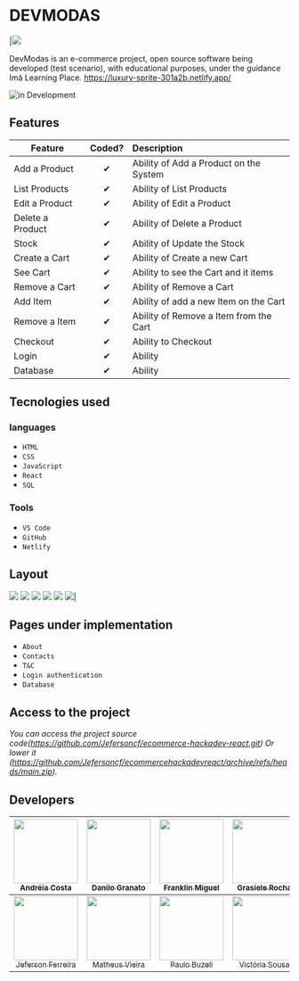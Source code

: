 # DEVMODAS

|<img src="./screen/ReadBanner.jpeg">

DevModas is an e-commerce project, open source software being developed (test scenario), with educational purposes, under the guidance Imã Learning Place.
https://luxury-sprite-301a2b.netlify.app/

![in Development](https://img.shields.io/badge/Project%20-in%20Development-green)

## Features

| Feature          |  Coded?  | Description                            |
| ---------------- | :------: | :------------------------------------- |
| Add a Product    | &#10004; | Ability of Add a Product on the System |
| List Products    | &#10004; | Ability of List Products               |
| Edit a Product   | &#10004; | Ability of Edit a Product              |
| Delete a Product | &#10004; | Ability of Delete a Product            |
| Stock            | &#10004; | Ability of Update the Stock            |
| Create a Cart    | &#10004; | Ability of Create a new Cart           |
| See Cart         | &#10004; | Ability to see the Cart and it items   |
| Remove a Cart    | &#10004; | Ability of Remove a Cart               |
| Add Item         | &#10004; | Ability of add a new Item on the Cart  |
| Remove a Item    | &#10004; | Ability of Remove a Item from the Cart |
| Checkout         | &#10004; | Ability to Checkout                    |
| Login            | &#10004; | Ability                                |
| Database         | &#10004; | Ability                                |

## Tecnologies used
### languages
- `HTML`
- `CSS`
- `JavaScript`
- `React`
- `SQL`

### Tools
- `VS Code`
- `GitHub`
- `Netlify`
## Layout

<img src="./screen/ReadAcess.jpeg">
<img src="./screen/ReadDestaque.jpeg">
<img src="./screen/ReadQueridinhos.jpeg">
<img src="./screen/ReadCard.jpeg" >
<img src="./screen/ReadLogin.jpeg">
<img src="./screen/ReadCheckout.jpeg">|

## Pages under implementation

- `About`
- `Contacts`
- `T&C`
- `Login authentication`
- `Database`

## Access to the project

_You can access the project source code(https://github.com/Jefersoncf/ecommerce-hackadev-react.git) Or lower it (https://github.com/Jefersoncf/ecommercehackadevreact/archive/refs/heads/main.zip)._

## Developers

|    [<img src="https://avatars.githubusercontent.com/u/37253740?v=4" width=115><br><sub>Andréia Costa</sub>](https://github.com/deiaalvs)    | [<img src="https://avatars.githubusercontent.com/u/105948342?v=4" width=115><br><sub>Danilo Granato</sub>](https://github.com/danilogranatoaraujo7) | [<img src="https://avatars.githubusercontent.com/u/68679261?v=4" width=115><br><sub>Franklin Miguel</sub>](https://github.com/Franklin422) | [<img src="https://avatars.githubusercontent.com/u/104076058?v=4" width=115><br><sub>Grasiele Rocha</sub>](https://github.com/GrasieleRocha) |
| :-----------------------------------------------------------------------------------------------------------------------------------------: | :-------------------------------------------------------------------------------------------------------------------------------------------------: | :----------------------------------------------------------------------------------------------------------------------------------------: | :------------------------------------------------------------------------------------------------------------------------------------------: |
| [<img src="https://avatars.githubusercontent.com/u/69442566?v=4" width=115><br><sub>Jeferson Ferreira</sub>](https://github.com/jefersoncf) |   [<img src="https://avatars.githubusercontent.com/u/105318579?v=4" width=115><br><sub>Matheus Vieira</sub>](https://github.com/matheusvieira17)    |    [<img src="https://avatars.githubusercontent.com/u/91348750?v=4" width=115><br><sub>Paulo Buzeli</sub>](https://github.com/PBuzeli)     |   [<img src="https://avatars.githubusercontent.com/u/104572313?v=4" width=115><br><sub>Victória Sousa</sub>](https://github.com/viicsousa)   |
